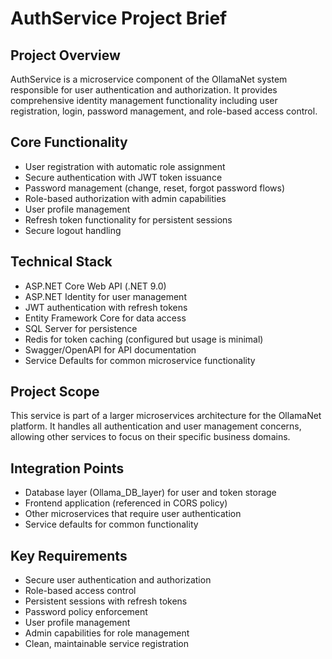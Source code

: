 # AuthService Project Brief

## Project Overview
AuthService is a microservice component of the OllamaNet system responsible for user authentication and authorization. It provides comprehensive identity management functionality including user registration, login, password management, and role-based access control.

## Core Functionality
- User registration with automatic role assignment
- Secure authentication with JWT token issuance
- Password management (change, reset, forgot password flows)
- Role-based authorization with admin capabilities
- User profile management
- Refresh token functionality for persistent sessions
- Secure logout handling

## Technical Stack
- ASP.NET Core Web API (.NET 9.0)
- ASP.NET Identity for user management
- JWT authentication with refresh tokens
- Entity Framework Core for data access
- SQL Server for persistence
- Redis for token caching (configured but usage is minimal)
- Swagger/OpenAPI for API documentation
- Service Defaults for common microservice functionality

## Project Scope
This service is part of a larger microservices architecture for the OllamaNet platform. It handles all authentication and user management concerns, allowing other services to focus on their specific business domains.

## Integration Points
- Database layer (Ollama_DB_layer) for user and token storage
- Frontend application (referenced in CORS policy)
- Other microservices that require user authentication
- Service defaults for common functionality

## Key Requirements
- Secure user authentication and authorization
- Role-based access control
- Persistent sessions with refresh tokens
- Password policy enforcement
- User profile management
- Admin capabilities for role management
- Clean, maintainable service registration 
